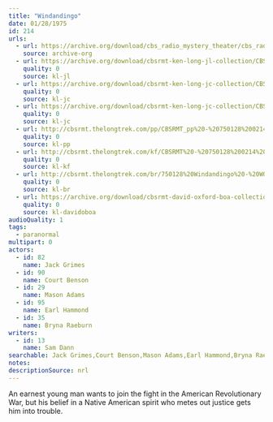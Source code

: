 ```yaml
---
title: "Windandingo"
date: 01/28/1975
id: 214
urls: 
  - url: https://archive.org/download/cbs_radio_mystery_theater/cbs_radio_mystery_theater-0201-0250.zip/cbs_radio_mystery_theater-0201-0250%2Fcbsrmt_0214_windandingo.mp3
    source: archive-org
  - url: https://archive.org/download/cbsrmt-ken-long-jl-collection/CBSRMT - 750128 0214 Windandingo_jl.mp3
    quality: 0
    source: kl-jl
  - url: https://archive.org/download/cbsrmt-ken-long-jc-collection/CBSRMT - 750128 0214 Windandingo vbr kb1_jc.mp3
    quality: 0
    source: kl-jc
  - url: https://archive.org/download/cbsrmt-ken-long-jc-collection/CBSRMT - 750128 0214 Windandingo vbr kb2_jc.mp3
    quality: 0
    source: kl-jc
  - url: http://cbsrmt.thelongtrek.com/pp/CBSRMT_pp%20-%20750128%200214%20Windandingo.mp3
    quality: 0
    source: kl-pp
  - url: http://cbsrmt.thelongtrek.com/kf/CBSRMT%20-%20750128%200214%20Windandingo_kf.mp3
    quality: 0
    source: kl-kf
  - url: http://cbsrmt.thelongtrek.com/br/750128%20Windandingo%20-%20WOR.mp3
    quality: 0
    source: kl-br
  - url: https://archive.org/download/cbsrmt-david-oxford-boa-collection/CBSRMT-750128-0214-Windandingo-(64-44)_kf-{BoA}.mp3
    quality: 0
    source: kl-davidoboa
audioQuality: 1
tags: 
  - paranormal
multipart: 0
actors:  
  - id: 82
    name: Jack Grimes  
  - id: 90
    name: Court Benson  
  - id: 29
    name: Mason Adams  
  - id: 95
    name: Earl Hammond  
  - id: 35
    name: Bryna Raeburn
writers:  
  - id: 13
    name: Sam Dann
searchable: Jack Grimes,Court Benson,Mason Adams,Earl Hammond,Bryna Raeburn Sam Dann
notes: 
descriptionSource: nrl
---
```

An earnest young man wants to join the fight in the American Revolutionary War, but his belief in a Native American spirit who metes out justice gets him into trouble.